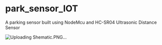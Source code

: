 # park_sensor_IOT
 A parking sensor built using NodeMcu and HC-SR04 Ultrasonic Distance Sensor

![Uploading Shematic.PNG…]()
